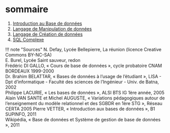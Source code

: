 # sommaire

1. [Introduction au Base de données](./1_introduction/cours.md)
2. [Langage de Manipulation de données](./2_LMD/cours.md)
3. [Langage de Création de données]()
4. [SQL Complexe]()

!!! note "Sources"
    N. Defay, Lycée Bellepierre, La réunion (licence Creative Commons BY-NC-SA) <br />
    E. Burel, Lycée Saint sauveur, redon <br />
    Frédéric DI GALLO, « Cours de base de données », cycle probatoire CNAM BORDEAUX 1999-2000 <br />
    Dr. Brahim BELATTAR, « Bases de données à l’usage de l’étudiant », LISA - Dpt d’informatique - Faculté des sciences de l’Ingénieur - Univ. de Batna, 2002  <br />
    Philippe LACURIE, « Les bases de données », ALSI BTS IG 1ère année, 2005 <br />
    Alain VAN SANTE et Michel AUGUSTE, « Variations pédagogiques autour de l’enseignement du modèle relationnel et des SGBDR en 1ère STG », Réseau CERTA 2005 Pierre VETTER, « Introduction aux bases de données », B1 SUPINFO, 2011 <br />
    Wikipédia, « Base de données et Système de gestion de base de données », 2011
